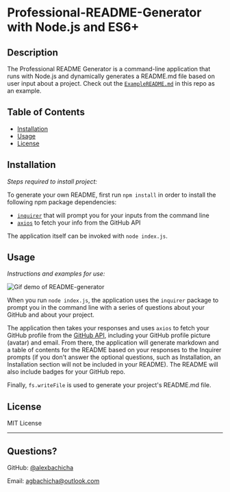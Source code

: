 # Professional-README-Generator with Node.js and ES6+

## Description 
  
The Professional README Generator is a command-line application that runs with Node.js and dynamically generates a README.md file based on user input about a project. Check out the [`ExampleREADME.md`](https://github.com/alexbachicha/Professional-README-Generator/blob/master/ExampleREADME.md) in this repo as an example. 


## Table of Contents
* [Installation](#installation)
* [Usage](#usage)
* [License](#license)
  

## Installation

*Steps required to install project:*

To generate your own README, first run `npm install` in order to install the following npm package dependencies:
  * [`inquirer`](https://www.npmjs.com/package/inquirer) that will prompt you for your inputs from the command line 
  * [`axios`](https://www.npmjs.com/package/axios) to fetch your info from the GitHub API

The application itself can be invoked with `node index.js`.


## Usage 

*Instructions and examples for use:*

![Gif demo of README-generator](readme-demo.gif)

When you run `node index.js`, the application uses the `inquirer` package to prompt you in the command line with a series of questions about your GitHub and about your project.

The application then takes your responses and uses `axios` to fetch your GitHub profile from the [GitHub API](https://developer.github.com/v3/), including your GitHub profile picture (avatar) and email.
From there, the application will generate markdown and a table of contents for the README based on your responses to the Inquirer prompts (if you don't answer the optional questions, such as Installation, an Installation section will not be included in your README). The README will also include badges for your GitHub repo.

Finally, `fs.writeFile` is used to generate your project's README.md file.


## License

MIT License

---

## Questions?

GitHub: [@alexbachicha](https://github.com/alexbachicha)

Email: agbachicha@outlook.com
